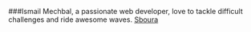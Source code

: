 ###Ismail Mechbal, a passionate web developer, love to tackle difficult challenges and ride awesome waves.
[Sboura](http://sboura.com)